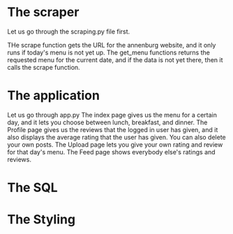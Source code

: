 # The scraper

Let us go through the scraping.py file first.

THe scrape function gets the URL for the annenburg website, and it only runs if today's menu is not yet up.
The get_menu functions returns the requested menu for the current date, and if the data is not yet there, then it calls the scrape function.

# The application

Let us go through app.py
The index page gives us the menu for a certain day, and it lets you choose between lunch, breakfast, and dinner.
The Profile page gives us the reviews that the logged in user has given, and it also displays the average rating that the user has given. You can also delete your own posts.
The Upload page lets you give your own rating and review for that day's menu.
The Feed page shows everybody else's ratings and reviews.

# The SQL

# The Styling
